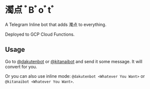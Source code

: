 # 濁゙点゙ ﾞBﾞoﾞtﾞ

A Telegram Inline bot that adds 濁点 to everything.

Deployed to GCP Cloud Functions.

## Usage

Go to [@dakutenbot](https://t.me/dakutenbot) or [@kitanaibot](https://t.me/kitanaibot) and send it some message.
It will convert for you.

Or you can also use inline mode: `@dakutenbot <Whatever You Want>` or `@kitanaibot <Whatever You Want>`.
